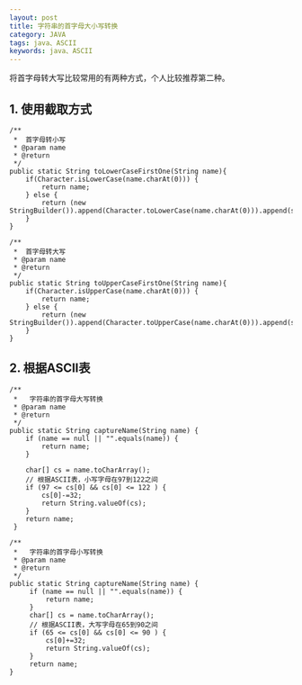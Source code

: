 ```yaml
---  
layout: post  
title: 字符串的首字母大小写转换  
category: JAVA  
tags: java、ASCII  
keywords: java、ASCII  
---  
```


将首字母转大写比较常用的有两种方式，个人比较推荐第二种。

## 1. 使用截取方式
    /**
     *  首字母转小写
     * @param name
     * @return
     */
    public static String toLowerCaseFirstOne(String name){
        if(Character.isLowerCase(name.charAt(0))) {
            return name;
        } else {
            return (new StringBuilder()).append(Character.toLowerCase(name.charAt(0))).append(s.substring(1)).toString();
        }
    }

    /**
     *  首字母转大写
     * @param name
     * @return
     */
    public static String toUpperCaseFirstOne(String name){
        if(Character.isUpperCase(name.charAt(0))) {
            return name;
        } else {
            return (new StringBuilder()).append(Character.toUpperCase(name.charAt(0))).append(s.substring(1)).toString();
        }
    }

## 2. 根据ASCII表
    /**
     *   字符串的首字母大写转换  
     * @param name
     * @return
     */
    public static String captureName(String name) {
        if (name == null || "".equals(name)) {
            return name;
        }

        char[] cs = name.toCharArray();
        // 根据ASCII表，小写字母在97到122之间
        if (97 <= cs[0] && cs[0] <= 122 ) {
            cs[0]-=32;
            return String.valueOf(cs);
        }
        return name;
     }
     
    /**
     *   字符串的首字母小写转换  
     * @param name
     * @return
     */
    public static String captureName(String name) {
         if (name == null || "".equals(name)) {
             return name;
         }
         char[] cs = name.toCharArray();
         // 根据ASCII表，大写字母在65到90之间
         if (65 <= cs[0] && cs[0] <= 90 ) {
             cs[0]+=32;
             return String.valueOf(cs);
         }
         return name;
    }